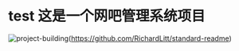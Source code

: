 # test  这是一个网吧管理系统项目



![project-building](https://img.shields.io/badge/project-building-brightgreen)(https://github.com/RichardLitt/standard-readme)
